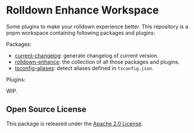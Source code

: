 # Rolldown Enhance Workspace

Some plugins to make your rolldown experience better.
This repository is a pnpm workspace containing following packages and plugins:

Packages:

- [current-changelog](./packages/current-changelog):
  generate changelog of current version.
- [rolldown-enhance](./packages/rolldown-enhance):
  the collection of all those packages and plugins.
- [tsconfig-aliases](./packages/tsconfig-aliases):
  detect aliases defined in `tsconfig.json`.

Plugins:

WIP.

## Open Source License

This package is released under the [Apache 2.0 License](./LICENSE).

